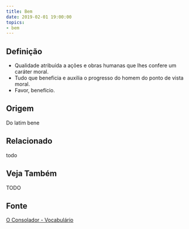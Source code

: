 ```yaml
---
title: Bem
date: 2019-02-01 19:00:00
topics:
- bem
---
```



## Definição
* Qualidade atribuída a ações e obras humanas que lhes confere um caráter moral. 
* Tudo que beneficia e auxilia o progresso do homem do ponto de vista moral. 
* Favor, benefício.

## Origem
Do latim bene

## Relacionado
todo

## Veja Também
TODO

## Fonte
[O Consolador - Vocabulário](http://www.oconsolador.com.br/linkfixo/vocabulario/principal.html)


